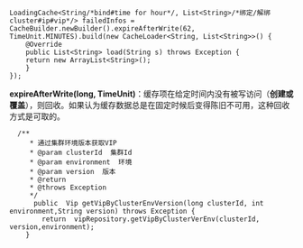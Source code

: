 ```
LoadingCache<String/*bind#time for hour*/, List<String>/*绑定/解绑cluster#ip#vip*/> failedInfos =
CacheBuilder.newBuilder().expireAfterWrite(62, TimeUnit.MINUTES).build(new CacheLoader<String, List<String>>() {
    @Override
    public List<String> load(String s) throws Exception {
    return new ArrayList<String>();
    }
});
```

**expireAfterWrite\(long, TimeUnit\)**：缓存项在给定时间内没有被写访问（**创建或覆盖**），则回收。如果认为缓存数据总是在固定时候后变得陈旧不可用，这种回收方式是可取的。

```
  /**
     * 通过集群环境版本获取VIP
     * @param clusterId  集群Id
     * @param environment  环境
     * @param version  版本
     * @return
     * @throws Exception
     */
      public  Vip getVipByClusterEnvVersion(long clusterId, int environment,String version) throws Exception {
        return  vipRepository.getVipByClusterVerEnv(clusterId, version,environment);
    }
```



